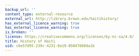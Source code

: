 ```yaml
---
backup_url: ''
content_type: external-resource
external_url: http://library.brown.edu/haitihistory/
has_external_licence_warning: true
has_external_license_warning: true
is_broken: ''
license: https://creativecommons.org/licenses/by-nc-sa/4.0/
title: History of Haiti
uid: c6e57d95-239c-4231-9a19-05047668da1b
---
```

